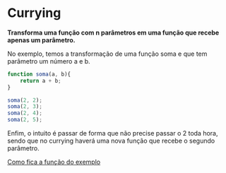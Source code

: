 # Currying

**Transforma uma função com n parâmetros em uma função que recebe apenas um parâmetro.**

No exemplo, temos a transformação de uma função soma e que tem parâmetro um número a e b.
```js
function soma(a, b){
    return a + b;
}

soma(2, 2);
soma(2, 3);
soma(2, 4);
soma(2, 5);

```
Enfim, o intuito é passar de forma que não precise passar o 2 toda hora, sendo que no currying haverá uma nova função que recebe o segundo parâmetro.

[Como fica a função do exemplo](https://github.com/GustavoGomesDias/estudos-js/blob/master/es/currying/currying.js)
